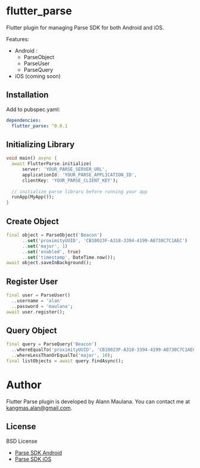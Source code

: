 # flutter_parse

Flutter plugin for managing Parse SDK for both Android and iOS.

Features:
* Android :
    - ParseObject
    - ParseUser
    - ParseQuery
* iOS (coming soon)

## Installation

Add to pubspec.yaml:

```yaml
dependencies:
  flutter_parse: ^0.0.1
```

## Initializing Library

```dart
void main() async {
  await FlutterParse.initialize(
      server: 'YOUR_PARSE_SERVER_URL',
      applicationId: 'YOUR_PARSE_APPLICATION_ID',
      clientKey: 'YOUR_PARSE_CLIENT_KEY');
  
  // initialize parse libraru before running your app
  runApp(MyApp());
}
```

## Create Object

```dart
final object = ParseObject('Beacon')
      ..set('proximityUUID', 'CB10023F-A318-3394-4199-A8730C7C1AEC')
      ..set('major', 1)
      ..set('enabled', true)
      ..set('timestamp', DateTime.now());
await object.saveInBackground();
```

## Register User

```dart
final user = ParseUser()
  ..username = 'alan'
  ..password = 'maulana';
await user.register();
```

## Query Object

```dart
final query = ParseQuery('Beacon')
  ..whereEqualTo('proximityUUID', 'CB10023F-A318-3394-4199-A8730C7C1AEC')
  ..whereLessThanOrEqualTo('major', 10);
final listObjects = await query.findAsync();
```

# Author

Flutter Parse plugin is developed by Alann Maulana. You can contact me at <kangmas.alan@gmail.com>.


## License

BSD License
- [Parse SDK Android](https://github.com/parse-community/Parse-SDK-Android/blob/master/LICENSE)
- [Parse SDK iOS](https://github.com/parse-community/Parse-SDK-iOS-OSX/blob/master/LICENSE)

